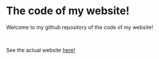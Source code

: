 <h1>The code of my website!</h1>
<p>Welcome to my github repository of the code of my website!</p>
<br>
<p>See the actual website <a href="https://shauryaservo.pythonanywhere.com" target="_blank">here!</a></p>


